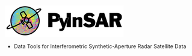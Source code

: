 <p align="left">
  <img alt="PyInSAR" src="https://github.com/MITeaps/pyinsar/blob/master/docs/images/pyinsar_logo315x83.png"/>
</p>

- Data Tools for Interferometric Synthetic-Aperture Radar Satellite Data
